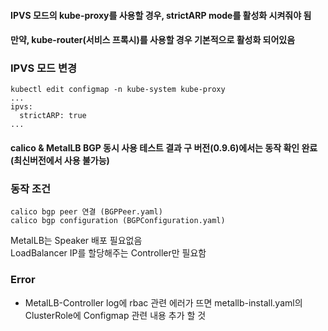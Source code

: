 #### IPVS 모드의 kube-proxy를 사용할 경우, strictARP mode를 활성화 시켜줘야 됨
#### 만약, kube-router(서비스 프록시)를 사용할 경우 기본적으로 활성화 되어있음

### IPVS 모드 변경
```
kubectl edit configmap -n kube-system kube-proxy
...
ipvs:
  strictARP: true
...
```

#### calico & MetalLB BGP 동시 사용 테스트 결과 구 버전(0.9.6)에서는 동작 확인 완료(최신버전에서 사용 불가능)

### 동작 조건
```
calico bgp peer 연결 (BGPPeer.yaml)
calico bgp configuration (BGPConfiguration.yaml)
```
MetalLB는 Speaker 배포 필요없음</br>
LoadBalancer IP를 할당해주는 Controller만 필요함

### Error
  - MetalLB-Controller log에 rbac 관련 에러가 뜨면 metallb-install.yaml의 ClusterRole에 Configmap 관련 내용 추가 할 것
